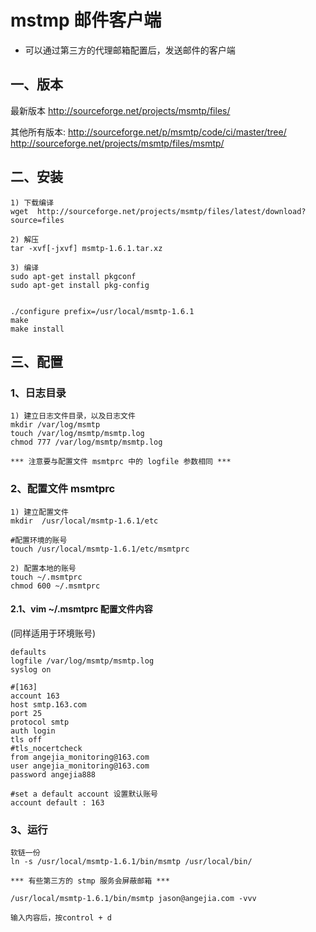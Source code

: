 # mstmp 邮件客户端

- 可以通过第三方的代理邮箱配置后，发送邮件的客户端

## 一、版本

最新版本
http://sourceforge.net/projects/msmtp/files/


其他所有版本:
http://sourceforge.net/p/msmtp/code/ci/master/tree/
http://sourceforge.net/projects/msmtp/files/msmtp/


## 二、安装

```
1) 下载编译
wget  http://sourceforge.net/projects/msmtp/files/latest/download?source=files

2) 解压
tar -xvf[-jxvf] msmtp-1.6.1.tar.xz

3) 编译
sudo apt-get install pkgconf
sudo apt-get install pkg-config


./configure prefix=/usr/local/msmtp-1.6.1
make
make install

```

## 三、配置

### 1、日志目录
```
1) 建立日志文件目录，以及日志文件
mkdir /var/log/msmtp
touch /var/log/msmtp/msmtp.log
chmod 777 /var/log/msmtp/msmtp.log

*** 注意要与配置文件 msmtprc 中的 logfile 参数相同 ***
```

### 2、配置文件 msmtprc
```
1) 建立配置文件
mkdir  /usr/local/msmtp-1.6.1/etc

#配置环境的账号
touch /usr/local/msmtp-1.6.1/etc/msmtprc

2) 配置本地的账号
touch ~/.msmtprc
chmod 600 ~/.msmtprc

```

#### 2.1、vim ~/.msmtprc 配置文件内容
(同样适用于环境账号)
```
defaults
logfile /var/log/msmtp/msmtp.log
syslog on

#[163]
account 163
host smtp.163.com
port 25
protocol smtp
auth login
tls off
#tls_nocertcheck
from angejia_monitoring@163.com
user angejia_monitoring@163.com
password angejia888

#set a default account 设置默认账号
account default : 163
```

### 3、运行
```
软链一份
ln -s /usr/local/msmtp-1.6.1/bin/msmtp /usr/local/bin/

*** 有些第三方的 stmp 服务会屏蔽邮箱 ***

/usr/local/msmtp-1.6.1/bin/msmtp jason@angejia.com -vvv

输入内容后，按control + d
```
